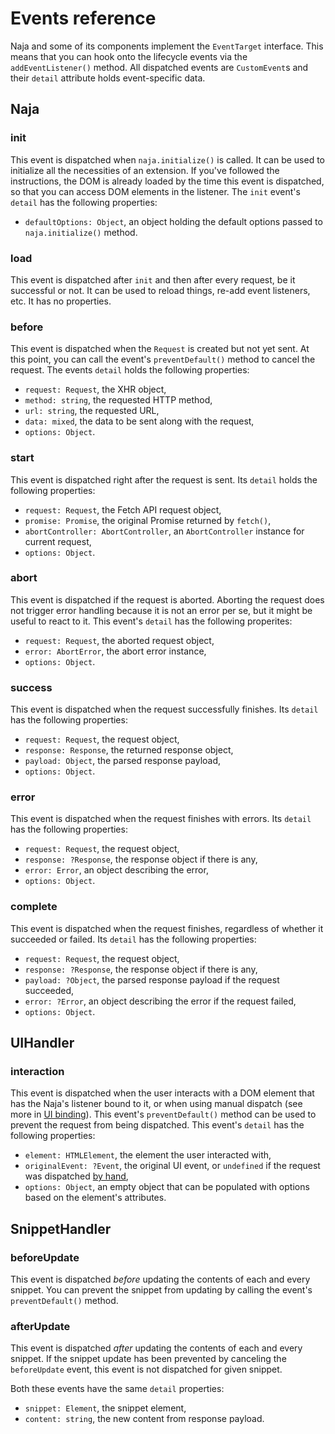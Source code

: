# Events reference

Naja and some of its components implement the `EventTarget` interface. This means that you can hook onto the lifecycle
events via the `addEventListener()` method. All dispatched events are `CustomEvent`s and their `detail` attribute holds
event-specific data.


## Naja

### init

This event is dispatched when `naja.initialize()` is called. It can be used to initialize all the necessities of
an extension. If you've followed the instructions, the DOM is already loaded by the time this event is dispatched,
so that you can access DOM elements in the listener. The `init` event's `detail` has the following properties:

- `defaultOptions: Object`, an object holding the default options passed to `naja.initialize()` method.

### load

This event is dispatched after `init` and then after every request, be it successful or not. It can be used to reload
things, re-add event listeners, etc. It has no properties.

### before

This event is dispatched when the `Request` is created but not yet sent. At this point, you can call the event's
`preventDefault()` method to cancel the request. The events `detail` holds the following properties:

- `request: Request`, the XHR object,
- `method: string`, the requested HTTP method,
- `url: string`, the requested URL,
- `data: mixed`, the data to be sent along with the request,
- `options: Object`.

### start

This event is dispatched right after the request is sent. Its `detail` holds the following properties:

- `request: Request`, the Fetch API request object,
- `promise: Promise`, the original Promise returned by `fetch()`,
- `abortController: AbortController`, an `AbortController` instance for current request,
- `options: Object`.

### abort

This event is dispatched if the request is aborted. Aborting the request does not trigger error handling because
it is not an error per se, but it might be useful to react to it. This event's `detail` has the following properites:
    
- `request: Request`, the aborted request object,
- `error: AbortError`, the abort error instance,
- `options: Object`.

### success

This event is dispatched when the request successfully finishes. Its `detail` has the following properties:

- `request: Request`, the request object,
- `response: Response`, the returned response object,
- `payload: Object`, the parsed response payload,
- `options: Object`.

### error

This event is dispatched when the request finishes with errors. Its `detail` has the following properties:

- `request: Request`, the request object,
- `response: ?Response`, the response object if there is any,
- `error: Error`, an object describing the error,
- `options: Object`.

### complete

This event is dispatched when the request finishes, regardless of whether it succeeded or failed. Its `detail` has
the following properties:

- `request: Request`, the request object,
- `response: ?Response`, the response object if there is any,
- `payload: ?Object`, the parsed response payload if the request succeeded,
- `error: ?Error`, an object describing the error if the request failed,
- `options: Object`.


## UIHandler

### interaction

This event is dispatched when the user interacts with a DOM element that has the Naja's listener bound to it, or when
using manual dispatch (see more in [UI binding](ui-binding.md)). This event's `preventDefault()` method can be used
to prevent the request from being dispatched. This event's `detail` has the following properties:

- `element: HTMLElement`, the element the user interacted with,
- `originalEvent: ?Event`, the original UI event, or `undefined` if the request was dispatched [by hand](ui-binding.md),
- `options: Object`, an empty object that can be populated with options based on the element's attributes.


## SnippetHandler

### beforeUpdate

This event is dispatched *before* updating the contents of each and every snippet. You can prevent the snippet from
updating by calling the event's `preventDefault()` method.

### afterUpdate

This event is dispatched *after* updating the contents of each and every snippet. If the snippet update has been
prevented by canceling the `beforeUpdate` event, this event is not dispatched for given snippet.

Both these events have the same `detail` properties:

- `snippet: Element`, the snippet element,
- `content: string`, the new content from response payload.
